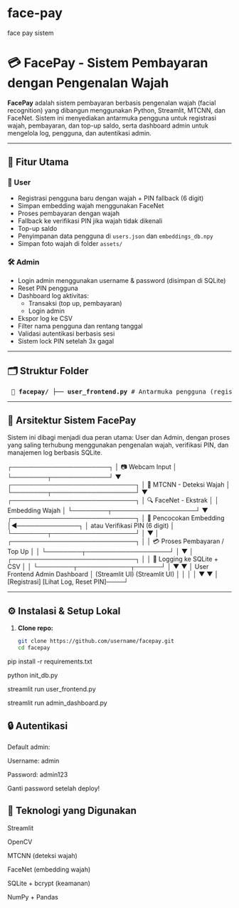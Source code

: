 # face-pay
face pay sistem 

# 💳 FacePay - Sistem Pembayaran dengan Pengenalan Wajah

**FacePay** adalah sistem pembayaran berbasis pengenalan wajah (facial recognition) yang dibangun menggunakan Python, Streamlit, MTCNN, dan FaceNet. Sistem ini menyediakan antarmuka pengguna untuk registrasi wajah, pembayaran, dan top-up saldo, serta dashboard admin untuk mengelola log, pengguna, dan autentikasi admin.

---

## 🚀 Fitur Utama

### 🔐 User
- Registrasi pengguna baru dengan wajah + PIN fallback (6 digit)
- Simpan embedding wajah menggunakan FaceNet
- Proses pembayaran dengan wajah
- Fallback ke verifikasi PIN jika wajah tidak dikenali
- Top-up saldo
- Penyimpanan data pengguna di `users.json` dan `embeddings_db.npy`
- Simpan foto wajah di folder `assets/`

### 🛠️ Admin
- Login admin menggunakan username & password (disimpan di SQLite)
- Reset PIN pengguna
- Dashboard log aktivitas:
  - Transaksi (top up, pembayaran)
  - Login admin
- Ekspor log ke CSV
- Filter nama pengguna dan rentang tanggal
- Validasi autentikasi berbasis sesi
- Sistem lock PIN setelah 3x gagal

---

## 🗂️ Struktur Folder

<pre> 📁 <b>facepay/</b> ├── <b>user_frontend.py</b> # Antarmuka pengguna (registrasi, top up, bayar) ├── <b>admin_dashboard.py</b> # Dashboard admin (log, reset PIN, autentikasi) ├── <b>user_db.py</b> # Backend logika (pengguna, transaksi, PIN) ├── <b>init_db.py</b> # Inisialisasi database SQLite ├── <b>users.json</b> # Data pengguna (nama, PIN hash, saldo) ├── <b>embeddings_db.npy</b> # Embedding wajah pengguna (FaceNet) ├── <b>requirements.txt</b> # Daftar dependensi Python ├── <b>README.md</b> # Dokumentasi proyek │ ├── 📁 <b>assets/</b> # Foto wajah pengguna │ └── user_id_123.jpg │ ├── 📁 <b>logs/</b> # File log eksternal (jika ada) │ └── activity_2025-05-09.csv │ └── 📁 <b>.streamlit/</b> # Konfigurasi untuk Streamlit Cloud └── config.toml </pre>


---

## 🧠 Arsitektur Sistem FacePay
Sistem ini dibagi menjadi dua peran utama: User dan Admin, dengan proses yang saling terhubung menggunakan pengenalan wajah, verifikasi PIN, dan manajemen log berbasis SQLite.

┌──────────────────────┐
│    📷 Webcam Input    │
└────────┬─────────────┘
         ▼
┌────────────────────────────┐
│ 🎯 MTCNN - Deteksi Wajah   │
└────────┬───────────────────┘
         ▼
┌────────────────────────────┐
│ 🔍 FaceNet - Ekstrak       │
│     Embedding Wajah        │
└────────┬───────────────────┘
         ▼
┌────────────────────────────┐
│ 🔐 Pencocokan Embedding    │◄──────────────┐
│ atau Verifikasi PIN (6 digit)            │
└────────┬───────────────────┘             │
         ▼                                 │
┌────────────────────────────┐             │
│ 💳 Proses Pembayaran / Top Up │             │
└────────┬───────────────────┘             │
         ▼                                 │
┌────────────────────────────┐             │
│ 📝 Logging ke SQLite + CSV │             │
└────────┬────────────┬──────┘             │
         ▼            ▼                    │
   User Frontend   Admin Dashboard         │
   (Streamlit UI)  (Streamlit UI)          │
         │            │                    │
         ▼            ▼                    │
 [Registrasi]    [Lihat Log, Reset PIN]────┘

------------------------------------------------------------

## ⚙️ Instalasi & Setup Lokal

1. **Clone repo:**
   ```bash
   git clone https://github.com/username/facepay.git
   cd facepay

pip install -r requirements.txt

python init_db.py

streamlit run user_frontend.py

streamlit run admin_dashboard.py

## 🔒 Autentikasi
Default admin:

Username: admin

Password: admin123

Ganti password setelah deploy!

## 📸 Teknologi yang Digunakan
Streamlit

OpenCV

MTCNN (deteksi wajah)

FaceNet (embedding wajah)

SQLite + bcrypt (keamanan)

NumPy + Pandas

